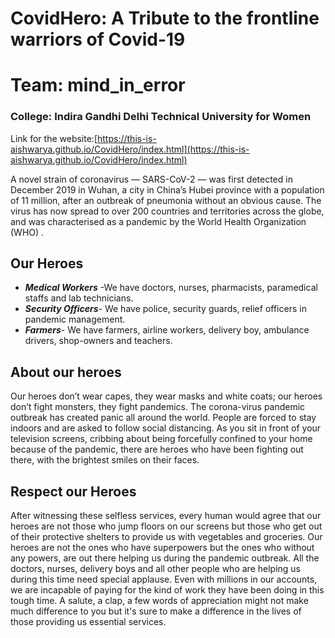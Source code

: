 # CovidHero: A Tribute to the frontline warriors of Covid-19
# Team: mind_in_error

### College: Indira Gandhi Delhi Technical University for Women

Link for the website:[https://this-is-aishwarya.github.io/CovidHero/index.html](https://this-is-aishwarya.github.io/CovidHero/index.html)

A novel strain of coronavirus — SARS-CoV-2 — was first detected in December 2019 in Wuhan, a city in China’s Hubei province with a population of 11 million, after an outbreak of pneumonia without an obvious cause. The virus has now spread to over 200 countries and territories across the globe, and was characterised as a pandemic by the World Health Organization (WHO) .

## Our Heroes
- ***Medical Workers*** -We have doctors, nurses, pharmacists, paramedical staffs and lab technicians.
- ***Security Officers***- We have police, security guards, relief officers in pandemic management.
- ***Farmers***- We have farmers, airline workers, delivery boy, ambulance drivers, shop-owners and teachers.

## About our heroes
Our heroes don’t wear capes, they wear masks and white coats; our heroes don’t fight monsters, they fight pandemics.
The corona-virus pandemic outbreak has created panic all around the world. People are forced to stay indoors and are asked to follow social distancing. As you sit in front of your television screens, cribbing about being forcefully confined to your home because of the pandemic, there are heroes who have been fighting out there, with the brightest smiles on their faces.

## Respect our Heroes
After witnessing these selfless services, every human would agree that our heroes are not those who jump floors on our screens but those who get out of their protective shelters to provide us with vegetables and groceries. Our heroes are not the ones who have superpowers but the ones who without any powers, are out there helping us during the pandemic outbreak. All the doctors, nurses, delivery boys and all other people who are helping us during this time need special applause.
Even with millions in our accounts, we are incapable of paying for the kind of work they have been doing in this tough time. A salute, a clap, a few words of appreciation might not make much difference to you but it's sure to make a difference in the lives of those providing us essential services.

